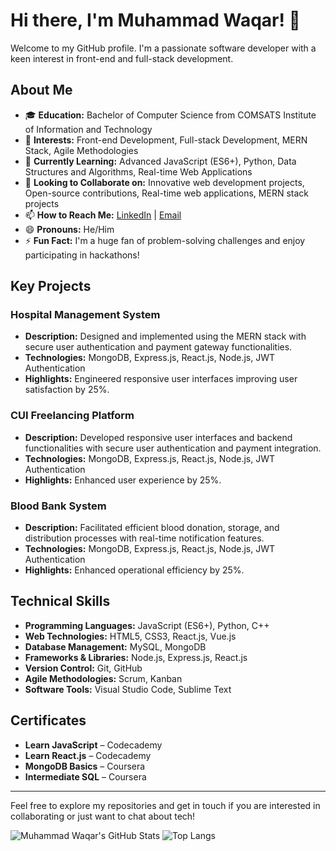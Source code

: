 # Hi there, I'm Muhammad Waqar! 👋

Welcome to my GitHub profile. I'm a passionate software developer with a keen interest in front-end and full-stack development. 

## About Me
- 🎓 **Education:** Bachelor of Computer Science from COMSATS Institute of Information and Technology
- 👀 **Interests:** Front-end Development, Full-stack Development, MERN Stack, Agile Methodologies
- 🌱 **Currently Learning:** Advanced JavaScript (ES6+), Python, Data Structures and Algorithms, Real-time Web Applications
- 💞️ **Looking to Collaborate on:** Innovative web development projects, Open-source contributions, Real-time web applications, MERN stack projects
- 📫 **How to Reach Me:** [LinkedIn](https://www.linkedin.com/in/muhmmad-waqar/) | [Email](mailto:your-email@example.com)
- 😄 **Pronouns:** He/Him
- ⚡ **Fun Fact:** I'm a huge fan of problem-solving challenges and enjoy participating in hackathons!

## Key Projects

### Hospital Management System
- **Description:** Designed and implemented using the MERN stack with secure user authentication and payment gateway functionalities.
- **Technologies:** MongoDB, Express.js, React.js, Node.js, JWT Authentication
- **Highlights:** Engineered responsive user interfaces improving user satisfaction by 25%.

### CUI Freelancing Platform
- **Description:** Developed responsive user interfaces and backend functionalities with secure user authentication and payment integration.
- **Technologies:** MongoDB, Express.js, React.js, Node.js, JWT Authentication
- **Highlights:** Enhanced user experience by 25%.

### Blood Bank System
- **Description:** Facilitated efficient blood donation, storage, and distribution processes with real-time notification features.
- **Technologies:** MongoDB, Express.js, React.js, Node.js, JWT Authentication
- **Highlights:** Enhanced operational efficiency by 25%.

## Technical Skills
- **Programming Languages:** JavaScript (ES6+), Python, C++
- **Web Technologies:** HTML5, CSS3, React.js, Vue.js
- **Database Management:** MySQL, MongoDB
- **Frameworks & Libraries:** Node.js, Express.js, React.js
- **Version Control:** Git, GitHub
- **Agile Methodologies:** Scrum, Kanban
- **Software Tools:** Visual Studio Code, Sublime Text

## Certificates
- **Learn JavaScript** – Codecademy
- **Learn React.js** – Codecademy
- **MongoDB Basics** – Coursera
- **Intermediate SQL** – Coursera

---

Feel free to explore my repositories and get in touch if you are interested in collaborating or just want to chat about tech!

![Muhammad Waqar's GitHub Stats](https://github-readme-stats.vercel.app/api?username=muhmmadwaqar&show_icons=true&theme=radical)
![Top Langs](https://github-readme-stats.vercel.app/api/top-langs/?username=muhmmadwaqar&layout=compact&theme=radical)
